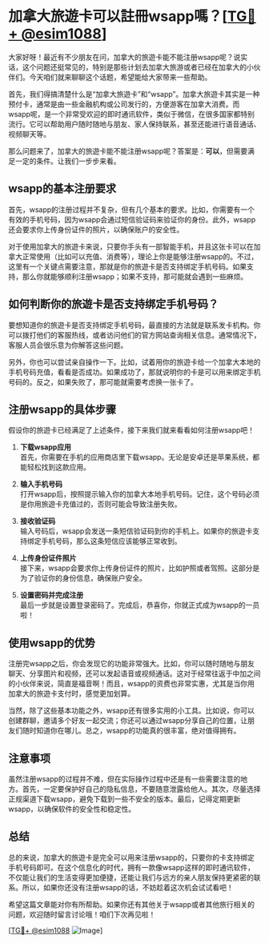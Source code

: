 # 加拿大旅遊卡可以註冊wsapp嗎？[[TG💪+ @esim1088](https://t.me/s/esim1088)]

大家好呀！最近有不少朋友在问，加拿大的旅遊卡能不能注册wsapp呢？说实话，这个问题还挺常见的，特别是那些计划去加拿大旅游或者已经在加拿大的小伙伴们。今天咱们就来聊聊这个话题，希望能给大家带来一些帮助。

首先，我们得搞清楚什么是“加拿大旅遊卡”和“wsapp”。加拿大旅遊卡其实是一种预付卡，通常是由一些金融机构或公司发行的，方便游客在加拿大消费。而wsapp呢，是一个非常受欢迎的即时通讯软件，类似于微信，在很多国家都特别流行。它可以帮助用户随时随地与朋友、家人保持联系，甚至还能进行语音通话、视频聊天等。

那么问题来了，加拿大的旅遊卡能不能注册wsapp呢？答案是：**可以**，但需要满足一定的条件。让我们一步步来看。

## wsapp的基本注册要求

首先，wsapp的注册过程并不复杂，但有几个基本的要求。比如，你需要有一个有效的手机号码，因为wsapp会通过短信验证码来验证你的身份。此外，wsapp还会要求你上传身份证件的照片，以确保账户的安全性。

对于使用加拿大的旅遊卡来说，只要你手头有一部智能手机，并且这张卡可以在加拿大正常使用（比如可以充值、消费等），理论上你是能够注册wsapp的。不过，这里有一个关键点需要注意，那就是你的旅遊卡是否支持绑定手机号码。如果支持，那么你就能够顺利注册wsapp；如果不支持，那可能就会遇到一些麻烦。

## 如何判断你的旅遊卡是否支持绑定手机号码？

要想知道你的旅遊卡是否支持绑定手机号码，最直接的方法就是联系发卡机构。你可以拨打他们的客服热线，或者访问他们的官方网站查询相关信息。通常情况下，客服人员会很乐意为你解答这些问题。

另外，你也可以尝试亲自操作一下。比如，试着用你的旅遊卡给一个加拿大本地的手机号码充值，看看是否成功。如果成功了，那就说明你的卡是可以用来绑定手机号码的。反之，如果失败了，那可能就需要考虑换一张卡了。

## 注册wsapp的具体步骤

假设你的旅遊卡已经满足了上述条件，接下来我们就来看看如何注册wsapp吧！

1. **下载wsapp应用**  
   首先，你需要在手机的应用商店里下载wsapp。无论是安卓还是苹果系统，都能轻松找到这款应用。

2. **输入手机号码**  
   打开wsapp后，按照提示输入你的加拿大本地手机号码。记住，这个号码必须是你用旅遊卡充值过的，否则可能会导致注册失败。

3. **接收验证码**  
   输入号码后，wsapp会发送一条短信验证码到你的手机上。如果你的旅遊卡支持绑定手机号码，那么这条短信应该能够正常收到。

4. **上传身份证件照片**  
   接下来，wsapp会要求你上传身份证件的照片，比如护照或者驾照。这部分是为了验证你的身份信息，确保账户安全。

5. **设置密码并完成注册**  
   最后一步就是设置登录密码了。完成后，恭喜你，你就正式成为wsapp的一员啦！

## 使用wsapp的优势

注册完wsapp之后，你会发现它的功能非常强大。比如，你可以随时随地与朋友聊天、分享图片和视频，还可以发起语音或视频通话。这对于经常往返于中加之间的小伙伴来说，简直是福音啊！而且，wsapp的资费也非常实惠，尤其是当你用加拿大的旅遊卡支付时，感觉更加划算。

当然，除了这些基本功能之外，wsapp还有很多实用的小工具。比如说，你可以创建群聊，邀请多个好友一起交流；你还可以通过wsapp分享自己的位置，让朋友们随时知道你在哪儿。总之，wsapp的功能真的很丰富，绝对值得拥有。

## 注意事项

虽然注册wsapp的过程并不难，但在实际操作过程中还是有一些需要注意的地方。首先，一定要保护好自己的隐私信息，不要随意泄露给他人。其次，尽量选择正规渠道下载wsapp，避免下载到一些不安全的版本。最后，记得定期更新wsapp，以确保软件的安全性和稳定性。

## 总结

总的来说，加拿大的旅遊卡是完全可以用来注册wsapp的，只要你的卡支持绑定手机号码即可。在这个信息化的时代，拥有一款像wsapp这样的即时通讯软件，不仅能让我们的生活变得更加便捷，还能让我们与远方的亲人朋友保持更紧密的联系。所以，如果你还没有注册wsapp的话，不妨趁着这次机会试试看吧！

希望这篇文章能对你有所帮助。如果你还有其他关于wsapp或者其他旅行相关的问题，欢迎随时留言讨论哦！咱们下次再见啦！

[[TG💪+ @esim1088](https://t.me/s/esim1088) ![Image](https://i.postimg.cc/4NQfJmqS/Snipaste-2025-05-13-00-14-12.png)]